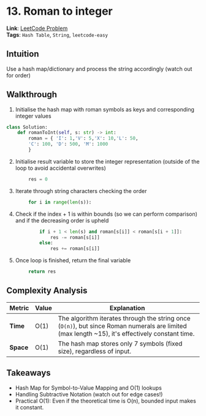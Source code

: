 # 13. Roman to integer
**Link**: [LeetCode Problem](https://leetcode.com/problems/roman-to-integer/)  
**Tags**: `Hash Table`, `String`, `leetcode-easy`
## Intuition
Use a hash map/dictionary and process the string accordingly (watch out for order)

## Walkthrough
1. Initialise the hash map with roman symbols as keys and corresponding integer values
```python
class Solution:
    def romanToInt(self, s: str) -> int:
        roman = { 'I': 1,'V': 5,'X': 10,'L': 50, 
        'C': 100, 'D': 500, 'M': 1000
        }
```
2. Initialise result variable to store the integer representation (outside of the loop to avoid accidental overwrites)
```python
        res = 0
```
3. Iterate through string characters checking the order
```python
        for i in range(len(s)):
```
4. Check if the index + 1 is within bounds (so we can perform comparison) and if the decreasing order is upheld
```python
            if i + 1 < len(s) and roman[s[i]] < roman[s[i + 1]]:
                res -= roman[s[i]]
            else:
                res += roman[s[i]]
```
5. Once loop is finished, return the final variable
```python
        return res
```

## Complexity Analysis 
| Metric  | Value | Explanation |  
|---------|-------|-------------|  
| **Time**  | O(1)  | The algorithm iterates through the string once (`O(n)`), but since Roman numerals are limited (max length ~15), it's effectively constant time. |  
| **Space** | O(1)  | The hash map stores only 7 symbols (fixed size), regardless of input. |  
## Takeaways
- Hash Map for Symbol-to-Value Mapping and O(1) lookups
- Handling Subtractive Notation (watch out for edge cases!)
- Practical O(1): Even if the theoretical time is O(n), bounded input makes it constant.
